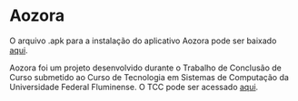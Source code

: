 # Aozora
O arquivo .apk para a instalação do aplicativo Aozora pode ser baixado [aqui](https://github.com/Minettii/Aozora/raw/Minettii-apk/Aozora.apk).

Aozora foi um projeto desenvolvido durante o Trabalho de Conclusão de Curso submetido ao Curso de Tecnologia em Sistemas de Computação da Universidade Federal Fluminense. O TCC pode ser acessado [aqui](https://github.com/Minettii/Aozora/raw/Minettii-apk/Rafael%20Minetti%20TCC.pdf).
